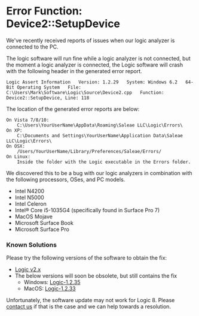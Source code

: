 # Error Function: Device2::SetupDevice

We've recently received reports of issues when our logic analyzer is connected to the PC. 

The logic software will run fine while a logic analyzer is not connected, but the moment a logic analyzer is connected, the Logic software will crash with the following header in the generated error report.

`Logic Assert Information  
Version: 1.2.29  
System: Windows 6.2  
64-Bit Operating System  
File: C:\Users\Mark\Software\Logic\Source\Device2.cpp  
Function: Device2::SetupDevice, Line: 118`

The location of the generated error reports are below:

```text
On Vista 7/8/10:
    C:\Users\YourUserName\AppData\Roaming\Saleae LLC\Logic\Errors\
On XP:
    C:\Documents and Settings\YourUserName\Application Data\Saleae LLC\Logic\Errors\
On OSX: 
    /Users/YourUserName/Library/Preferences/Saleae/Errors/
On Linux:
    Inside the folder with the Logic executable in the Errors folder.
```

We discovered this to be a bug with our logic analyzers in combination with the following processors, OSes, and PC models.

* Intel N4200
* Intel N5000
* Intel Celeron
* Intel® Core i5-1035G4 \(specifically found in Surface Pro 7\)
* MacOS Mojave
* Microsoft Surface Book
* Microsoft Surface Pro

### Known Solutions

Please try the following versions of the software to obtain the fix:

* [Logic v2.x](https://ideas.saleae.com/f/changelog/)
* The below versions will soon be obsolete, but still contains the fix
  * Windows: [Logic-1.2.35](https://downloads.saleae.com/betas/1.2.35/Logic-1.2.35-win64.zip)
  * MacOS: [Logic-1.2.33](https://downloads.saleae.com/betas/1.2.33/Logic-1.2.33-MacOS.dmg)

Unfortunately, the software update may not work for Logic 8. Please [contact us](https://contact.saleae.com/hc/en-us/requests/new) if that is the case and we can help towards a resolution.

